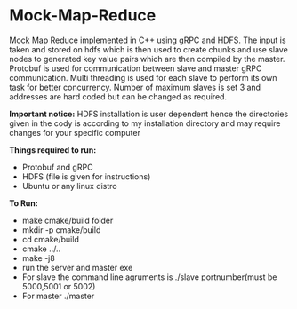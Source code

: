 # Mock-Map-Reduce
Mock Map Reduce implemented in C++ using gRPC and HDFS. The input is taken and stored on hdfs which is then used to create chunks and use slave nodes to generated key value pairs which are then compiled by the master. Protobuf is used for communication between slave and master gRPC communication. Multi threading is used for each slave to perform its own task for better concurrency.
Number of maximum slaves is set 3 and addresses are hard coded but can be changed as required.

**Important notice:**
HDFS installation is user dependent hence the directories given in the cody is according to my installation directory and may require changes for your specific computer

**Things required to run:**
- Protobuf  and gRPC
- HDFS (file is given for instructions)
- Ubuntu or any linux distro

**To Run:**
- make cmake/build folder
- mkdir -p cmake/build
- cd cmake/build
- cmake ../..
- make -j8
- run the server and master exe
- For slave the command line agruments is ./slave portnumber(must be 5000,5001 or 5002)
- For master ./master

